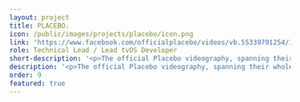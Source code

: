 ```yaml
---
layout: project
title: PLACEBO.
icon: /public/images/projects/placebo/icon.png
link: 'https://www.facebook.com/officialplacebo/videos/vb.55339791254/10153819035051255/?type=2&theater'
role: Technical Lead / Lead tvOS Developer
short-description: '<p>The official Placebo videography, spanning their whole career to date. A collection of high quality videos featuring official promo videos, live shows and documentaries. This was my first <b>tvOS</b> project written completely using <b>Swift</b>.'
description: '<p>The official Placebo videography, spanning their whole career to date. A collection of high quality videos featuring official promo videos, live shows and documentaries. This was my first <b>tvOS</b> project written completely using <b>Swift</b>.<br />The App streams videos from an <b>Amazon S3</b> instance using <b>AVPlayer</b>; it also integrates <b>IAP</b> to purchase new video channels. It was interesting to learn about the <b>Focus Engine</b> as a different way to interact with the interface.</p>'
order: 9
featured: true
---
```


